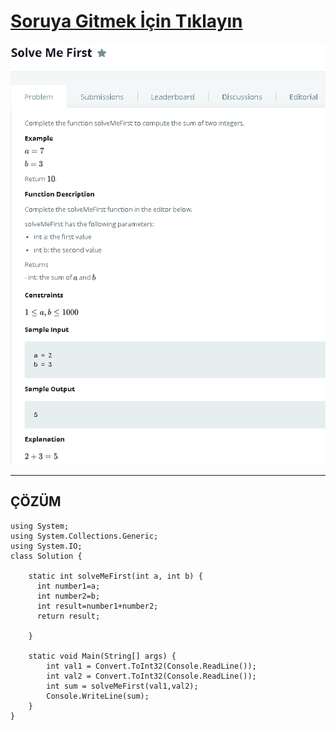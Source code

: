 # [Soruya Gitmek İçin Tıklayın](https://www.hackerrank.com/challenges/solve-me-first/problem)

![Soru](https://github.com/devrimmehmet/Kodluyoruz-Bootcamp-134/blob/master/HackerRank/1001-solve-me-first/SolveMeFirst.png?raw=true)    

---    
ÇÖZÜM
---

    using System;
    using System.Collections.Generic;
    using System.IO;
    class Solution {

        static int solveMeFirst(int a, int b) { 
          int number1=a;
          int number2=b;
          int result=number1+number2;
          return result;

        }

        static void Main(String[] args) {
            int val1 = Convert.ToInt32(Console.ReadLine());
            int val2 = Convert.ToInt32(Console.ReadLine());
            int sum = solveMeFirst(val1,val2);
            Console.WriteLine(sum);
        }
    }      
